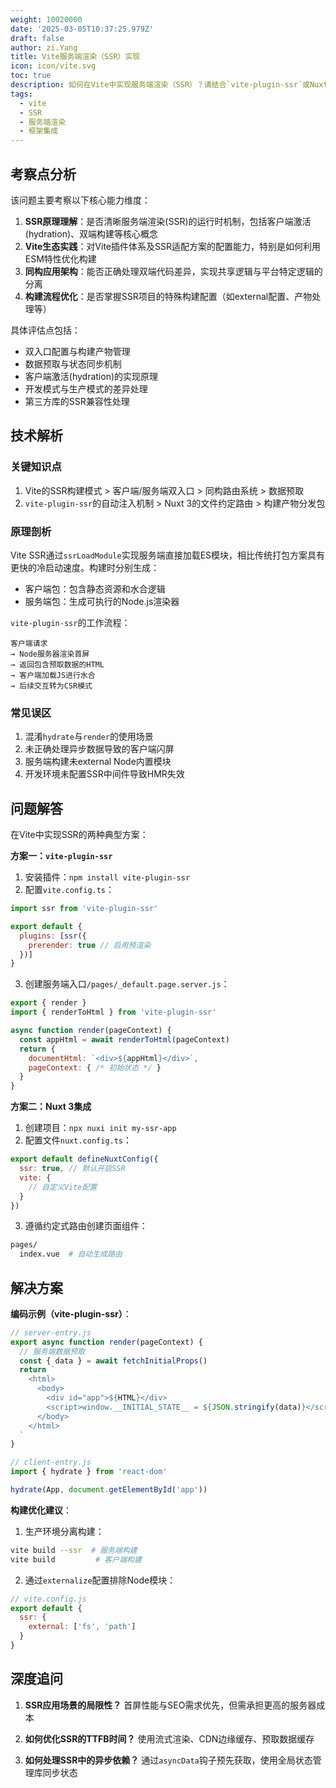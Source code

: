 ```yaml
---
weight: 10020000
date: '2025-03-05T10:37:25.979Z'
draft: false
author: zi.Yang
title: Vite服务端渲染（SSR）实现
icon: icon/vite.svg
toc: true
description: 如何在Vite中实现服务端渲染（SSR）？请结合`vite-plugin-ssr`或Nuxt 3的集成方案说明SSR的构建流程与配置要点？
tags:
  - vite
  - SSR
  - 服务端渲染
  - 框架集成
---
```


## 考察点分析

该问题主要考察以下核心能力维度：

1. **SSR原理理解**：是否清晰服务端渲染(SSR)的运行时机制，包括客户端激活(hydration)、双端构建等核心概念
2. **Vite生态实践**：对Vite插件体系及SSR适配方案的配置能力，特别是如何利用ESM特性优化构建
3. **同构应用架构**：能否正确处理双端代码差异，实现共享逻辑与平台特定逻辑的分离
4. **构建流程优化**：是否掌握SSR项目的特殊构建配置（如external配置、产物处理等）

具体评估点包括：

- 双入口配置与构建产物管理
- 数据预取与状态同步机制
- 客户端激活(hydration)的实现原理
- 开发模式与生产模式的差异处理
- 第三方库的SSR兼容性处理

## 技术解析

### 关键知识点

1. Vite的SSR构建模式 > 客户端/服务端双入口 > 同构路由系统 > 数据预取
2. `vite-plugin-ssr`的自动注入机制 > Nuxt 3的文件约定路由 > 构建产物分发包

### 原理剖析

Vite SSR通过`ssrLoadModule`实现服务端直接加载ES模块，相比传统打包方案具有更快的冷启动速度。构建时分别生成：

- 客户端包：包含静态资源和水合逻辑
- 服务端包：生成可执行的Node.js渲染器

`vite-plugin-ssr`的工作流程：

```
客户端请求
→ Node服务器渲染首屏
→ 返回包含预取数据的HTML
→ 客户端加载JS进行水合
→ 后续交互转为CSR模式
```

### 常见误区

1. 混淆`hydrate`与`render`的使用场景
2. 未正确处理异步数据导致的客户端闪屏
3. 服务端构建未external Node内置模块
4. 开发环境未配置SSR中间件导致HMR失效

## 问题解答

在Vite中实现SSR的两种典型方案：

**方案一：`vite-plugin-ssr`**

1. 安装插件：`npm install vite-plugin-ssr`
2. 配置`vite.config.ts`：

```javascript
import ssr from 'vite-plugin-ssr'

export default {
  plugins: [ssr({
    prerender: true // 启用预渲染
  })]
}
```

3. 创建服务端入口`/pages/_default.page.server.js`：

```javascript
export { render }
import { renderToHtml } from 'vite-plugin-ssr'

async function render(pageContext) {
  const appHtml = await renderToHtml(pageContext)
  return { 
    documentHtml: `<div>${appHtml}</div>`,
    pageContext: { /* 初始状态 */ }
  }
}
```

**方案二：Nuxt 3集成**

1. 创建项目：`npx nuxi init my-ssr-app`
2. 配置文件`nuxt.config.ts`：

```javascript
export default defineNuxtConfig({
  ssr: true, // 默认开启SSR
  vite: {
    // 自定义Vite配置
  }
})
```

3. 遵循约定式路由创建页面组件：

```bash
pages/
  index.vue  # 自动生成路由
```

## 解决方案

**编码示例（vite-plugin-ssr）**：

```javascript
// server-entry.js
export async function render(pageContext) {
  // 服务端数据预取
  const { data } = await fetchInitialProps()
  return `
    <html>
      <body>
        <div id="app">${HTML}</div>
        <script>window.__INITIAL_STATE__ = ${JSON.stringify(data)}</script>
      </body>
    </html>
  `
}

// client-entry.js 
import { hydrate } from 'react-dom'

hydrate(App, document.getElementById('app'))
```

**构建优化建议**：

1. 生产环境分离构建：

```bash
vite build --ssr  # 服务端构建
vite build         # 客户端构建
```

2. 通过`externalize`配置排除Node模块：

```javascript
// vite.config.js
export default {
  ssr: {
    external: ['fs', 'path']
  }
}
```

## 深度追问

1. **SSR应用场景的局限性？**
  首屏性能与SEO需求优先，但需承担更高的服务器成本

2. **如何优化SSR的TTFB时间？**
  使用流式渲染、CDN边缘缓存、预取数据缓存

3. **如何处理SSR中的异步依赖？**
  通过`asyncData`钩子预先获取，使用全局状态管理库同步状态
